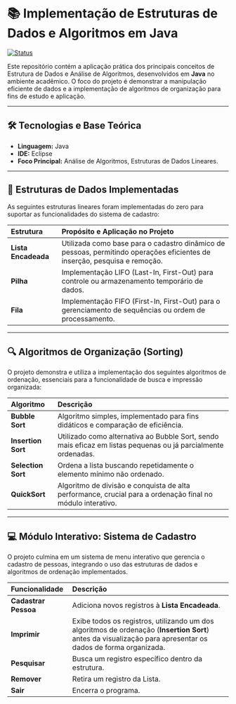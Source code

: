 # 📚 Implementação de Estruturas de Dados e Algoritmos em Java

[![Status](https://img.shields.io/badge/Status-Concluído-blue.svg)](link-opcional) 

Este repositório contém a aplicação prática dos principais conceitos de Estrutura de Dados e Análise de Algoritmos, desenvolvidos em **Java** no ambiente acadêmico. O foco do projeto é demonstrar a manipulação eficiente de dados e a implementação de algoritmos de organização para fins de estudo e aplicação.

---

## 🛠️ Tecnologias e Base Teórica

* **Linguagem:** Java
* **IDE:** Eclipse
* **Foco Principal:** Análise de Algoritmos, Estruturas de Dados Lineares.

---

## 🧩 Estruturas de Dados Implementadas

As seguintes estruturas lineares foram implementadas do zero para suportar as funcionalidades do sistema de cadastro:

| Estrutura | Propósito e Aplicação no Projeto |
| :--- | :--- |
| **Lista Encadeada** | Utilizada como base para o cadastro dinâmico de pessoas, permitindo operações eficientes de inserção, pesquisa e remoção. |
| **Pilha** | Implementação LIFO (Last-In, First-Out) para controle ou armazenamento temporário de dados. |
| **Fila** | Implementação FIFO (First-In, First-Out) para o gerenciamento de sequências ou ordem de processamento. |

---

## 🔍 Algoritmos de Organização (Sorting)

O projeto demonstra e utiliza a implementação dos seguintes algoritmos de ordenação, essenciais para a funcionalidade de busca e impressão organizada:

| Algoritmo | Descrição |
| :--- | :--- |
| **Bubble Sort** | Algoritmo simples, implementado para fins didáticos e comparação de eficiência. |
| **Insertion Sort** | Utilizado como alternativa ao Bubble Sort, sendo mais eficaz em listas pequenas ou já parcialmente ordenadas. |
| **Selection Sort** | Ordena a lista buscando repetidamente o elemento mínimo não ordenado. |
| **QuickSort** | Algoritmo de divisão e conquista de alta performance, crucial para a ordenação final no módulo interativo. |

---

## 💻 Módulo Interativo: Sistema de Cadastro

O projeto culmina em um sistema de menu interativo que gerencia o cadastro de pessoas, integrando o uso das estruturas de dados e algoritmos de ordenação implementados.

| Funcionalidade | Descrição |
| :--- | :--- |
| **Cadastrar Pessoa** | Adiciona novos registros à **Lista Encadeada**. |
| **Imprimir** | Exibe todos os registros, utilizando um dos algoritmos de ordenação (**Insertion Sort**) antes da visualização para apresentar os dados de forma organizada. |
| **Pesquisar** | Busca um registro específico dentro da estrutura. |
| **Remover** | Retira um registro da Lista. |
| **Sair** | Encerra o programa. |
